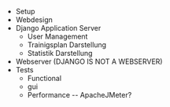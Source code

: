 <ul>
  <li>Setup</li>
  <li>Webdesign</li>
  <li>Django Application Server<br>
  <ul>
    <li>User Management</li>
    <li>Trainigsplan Darstellung</li>
    <li>Statistik Darstellung</li>
    </ul>
  </li>
  <li>Webserver (DJANGO IS NOT A WEBSERVER)</li>
  <li>Tests
    <ul>
      <li> Functional</li>
      <li>gui</li>
      <li>Performance   -- ApacheJMeter?</li>
    </ul></li>
  

</ul>
